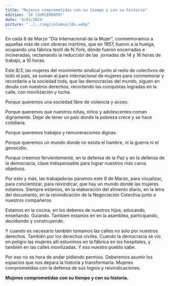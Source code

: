 ```yaml
---
title: "Mujeres comprometidas con su tiempo y con su historia"
edition: '10 (SUPLEMENTO)'
date: '4/03/2024'
picture: "../../img/columna/10s.webp"
---
```

En cada 8 de Marzo "Día Internacional de la Mujer", conmemoramos a aquellas más de cien obreras mártires, que en 1857, fueron a la huelga, ocupando una fábrica textil de N.York, dónde fueron encerradas e  incineradas, reclamando la reducción de las  jornadas de 14 y 16 horas de trabajo, a 10 horas.

Este 8/3, las mujeres del movimiento sindical junto al resto de colectivos de todo el país, se suman al paro internacional de mujeres para conmemorar y recordarle a la sociedad toda,  que las democracias del mundo, siguen en deuda con nuestros derechos, recortando las conquistas logradas en la calle, con movilización y lucha.

Porque queremos una sociedad libre de violencia y acoso.

Porque queremos que nuestros niñas, niños y adolescentes coman dignamente. Dejar de tener un país donde la pobreza crece y se hace cotidiana.

Porque queremos trabajos y remuneraciones dignas.

Porque queremos un mundo donde no exista el hambre, ni la guerra ni el genocidio.

Porque creemos fervientemente, en la defensa de la Paz y en la defensa de la democracia, clave indispensable para lograr nuestros más caros objetivos. 

Por esto y más, las trabajadoras  paramos este 8 de Marzo, para visualizar, para concientizar, para reivindicar, que hay un mundo donde las mujeres estamos. Siempre estamos, en la elaboración del alimento diario, en la letra del documento, en la reivindicación de la Negociación Colectiva junto a nuestros compañeros

Estamos en la cocina, en los deberes de nuestros hijos, educando, enseñando. Guiando. Tambien estamos en en la asamblea, participando, decidiendo y construyendo. 

Y cuando es necesario también tomamos las calles  no solo por nuestros derechos. También por los derechos civiles. Cuando la democracia se vio en peligro las mujeres allí estuvimos en la fábrica en los hospitales, y también en las calles movilizadas. Y eso nuestro pueblo sabe.

Por eso no es hora de andar pidiendo permiso. Deberemos asumir los espacios que nos depara la historia y transformarla. Mujeres comprometidas con la defensa de sus logros y reivindicaciones.

**Mujeres comprometidas con su tiempo y con su historia.**